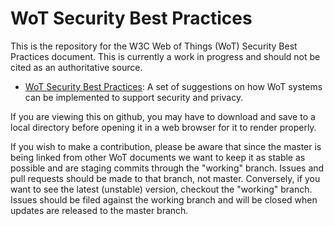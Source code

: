 # WoT Security Best Practices
This is the repository for the 
W3C Web of Things (WoT) Security Best Practices document.
This is currently a work in progress and should not be cited as an
authoritative source.

* [WoT Security Best Practices](index.html): A set of suggestions on 
how WoT systems can be implemented to support security and privacy.

If you are viewing this on github, you may have to download and save to
a local directory before opening it in a web browser for it to render
properly.

If you wish to make a contribution,
please be aware that since the master is being linked from other WoT documents
we want to keep it as stable as possible and are staging commits through
the "working" branch.
Issues and pull requests should be made to that branch, not master.
Conversely, if you want to see the latest (unstable) version,
checkout the "working" branch.
Issues should be filed against the working branch and will be closed when
updates are released to the master branch.
